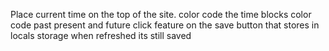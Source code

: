 


Place current time on the top of the site.
color code the time blocks
color code past present and future
click feature on the save button that stores in locals storage
when refreshed its still saved